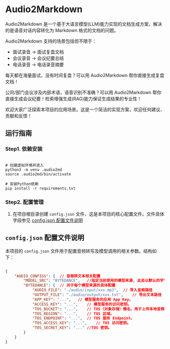 # Audio2Markdown

Audio2Markdown 是一个基于大语言模型(LLM)能力实现的文档生成方案，解决的是语音对话内容转化为 Markdown 格式的文档的问题。

Audio2Markdown 支持的场景包括但不限于：

- 面试录音 -> 面试复盘文档
- 会议录音 -> 会议纪要总结
- 电话录音 -> 电话录音摘要

每天都在海量面试，没有时间复盘？可以用 Audio2Markdown 帮你直接生成复盘文档！

公司/部门会议涉及内部术语，语音识别不准确？可以用 Audio2Markdown 帮你直接生成会议纪要！检索增强生成(RAG)能力保证生成结果的专业性！

欢迎大家广泛探索本项目的应用场景。这是一个简洁的实现方案，欢迎任何建议、贡献和反馈！

## 运行指南

### Step1. 依赖安装

```shell

# 创建虚拟环境并进入
python3 -m venv .audio2md
source .audio2md/bin/activate  

# 安装Python依赖
pip install -r requirements.txt

```

### Step2. 配置管理

1. 在项目根目录创建 `config.json` 文件，这是本项目的核心配置文件。文件具体字段参见 [config.json 配置文件说明](#configjson-配置文件说明)

## `config.json` 配置文件说明

本项目的 `config.json` 文件用于配置音频转写及模型调用的相关参数。结构如下：

```json

{
    "AUDIO_CONFIGS": {  // 音频转文本相关配置
        "MODEL_SRC": "BYTEDANCE",   //指定当前使用的模型来源, 此处以默认的字节火山方舟模型为例
        "BYTEDANCE": {  // 对于每个模型来源的具体配置
            "AUDIO_FILE": "./audio/input/xxx.mp3",  // 导入音频路径
            "OUTPUT_FILE": "./audio/output/xxx.txt",    // 导出文本路径
            "APP_KEY": "...",   // 模型服务的应用 App Key。
            "ACCESS_KEY": "...",    // 模型服务的访问密钥。
            "TOS_BUCKET": "...",    // TOS（对象存储）桶名，用于上传本地音频文件，请根据文档自行配置
            "TOS_REGION": "...",    // TOS 区域。
            "TOS_ENDPOINT": "...",  // TOS 服务 Endpoint。
            "TOS_ACCESS_KEY": "...",    // TOS 访问密钥。
            "TOS_SECRET_KEY": "..." //TOS 密钥。
        }
    }
}

```



